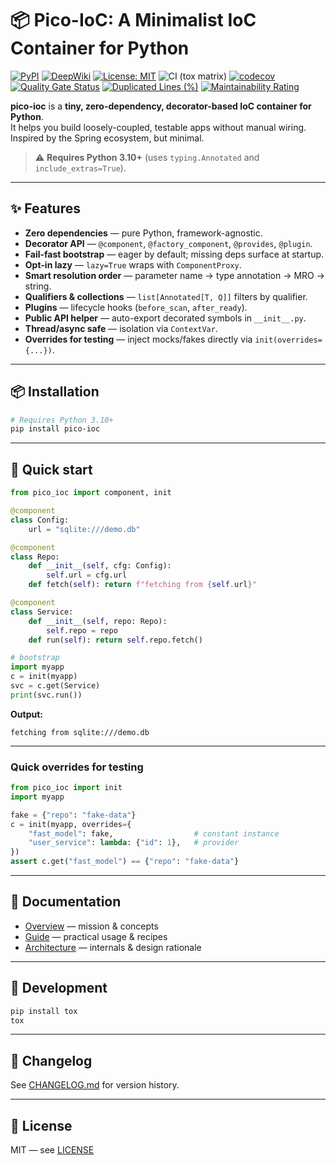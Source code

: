 # 📦 Pico-IoC: A Minimalist IoC Container for Python

[![PyPI](https://img.shields.io/pypi/v/pico-ioc.svg)](https://pypi.org/project/pico-ioc/)
[![DeepWiki](https://img.shields.io/badge/docs-DeepWiki-blue)](https://deepwiki.com/dperezcabrera/pico-ioc)
[![License: MIT](https://img.shields.io/badge/License-MIT-blue.svg)](https://opensource.org/licenses/MIT)
![CI (tox matrix)](https://github.com/dperezcabrera/pico-ioc/actions/workflows/ci.yml/badge.svg)
[![codecov](https://codecov.io/gh/dperezcabrera/pico-ioc/branch/main/graph/badge.svg)](https://codecov.io/gh/dperezcabrera/pico-ioc)
[![Quality Gate Status](https://sonarcloud.io/api/project_badges/measure?project=dperezcabrera_pico-ioc&metric=alert_status)](https://sonarcloud.io/summary/new_code?id=dperezcabrera_pico-ioc)
[![Duplicated Lines (%)](https://sonarcloud.io/api/project_badges/measure?project=dperezcabrera_pico-ioc&metric=duplicated_lines_density)](https://sonarcloud.io/summary/new_code?id=dperezcabrera_pico-ioc)
[![Maintainability Rating](https://sonarcloud.io/api/project_badges/measure?project=dperezcabrera_pico-ioc&metric=sqale_rating)](https://sonarcloud.io/summary/new_code?id=dperezcabrera_pico-ioc)

**pico-ioc** is a **tiny, zero-dependency, decorator-based IoC container for Python**.  
It helps you build loosely-coupled, testable apps without manual wiring. Inspired by the Spring ecosystem, but minimal.

> ⚠️ **Requires Python 3.10+** (uses `typing.Annotated` and `include_extras=True`).

---

## ✨ Features

- **Zero dependencies** — pure Python, framework-agnostic.
- **Decorator API** — `@component`, `@factory_component`, `@provides`, `@plugin`.
- **Fail-fast bootstrap** — eager by default; missing deps surface at startup.
- **Opt-in lazy** — `lazy=True` wraps with `ComponentProxy`.
- **Smart resolution order** — parameter name → type annotation → MRO → string.
- **Qualifiers & collections** — `list[Annotated[T, Q]]` filters by qualifier.
- **Plugins** — lifecycle hooks (`before_scan`, `after_ready`).
- **Public API helper** — auto-export decorated symbols in `__init__.py`.
- **Thread/async safe** — isolation via `ContextVar`.
- **Overrides for testing** — inject mocks/fakes directly via `init(overrides={...})`.

---

## 📦 Installation

```bash
# Requires Python 3.10+
pip install pico-ioc
````

---

## 🚀 Quick start

```python
from pico_ioc import component, init

@component
class Config:
    url = "sqlite:///demo.db"

@component
class Repo:
    def __init__(self, cfg: Config):
        self.url = cfg.url
    def fetch(self): return f"fetching from {self.url}"

@component
class Service:
    def __init__(self, repo: Repo):
        self.repo = repo
    def run(self): return self.repo.fetch()

# bootstrap
import myapp
c = init(myapp)
svc = c.get(Service)
print(svc.run())
```

**Output:**

```
fetching from sqlite:///demo.db
```
---

### Quick overrides for testing

```python
from pico_ioc import init
import myapp

fake = {"repo": "fake-data"}
c = init(myapp, overrides={
    "fast_model": fake,                  # constant instance
    "user_service": lambda: {"id": 1},   # provider
})
assert c.get("fast_model") == {"repo": "fake-data"}
```
---

## 📖 Documentation

* [Overview](.llm/OVERVIEW.md) — mission & concepts
* [Guide](.llm/GUIDE.md) — practical usage & recipes
* [Architecture](.llm/ARCHITECTURE.md) — internals & design rationale

---

## 🧪 Development

```bash
pip install tox
tox
```

---

## 📜 Changelog

See [CHANGELOG.md](./CHANGELOG.md) for version history.

---

## 📜 License

MIT — see [LICENSE](https://opensource.org/licenses/MIT)



